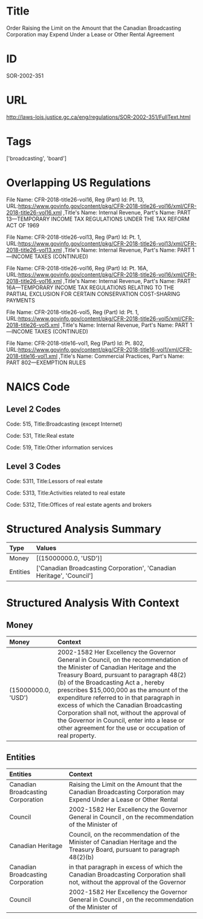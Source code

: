 # Title
Order Raising the Limit on the Amount that the Canadian Broadcasting Corporation may Expend Under a Lease or Other Rental Agreement


# ID
SOR-2002-351

# URL
http://laws-lois.justice.gc.ca/eng/regulations/SOR-2002-351/FullText.html


# Tags
['broadcasting', 'board']


# Overlapping US Regulations
File Name: CFR-2018-title26-vol16, Reg (Part) Id: Pt. 13, URL:https://www.govinfo.gov/content/pkg/CFR-2018-title26-vol16/xml/CFR-2018-title26-vol16.xml
,Title's Name: Internal Revenue, Part's Name: PART 13—TEMPORARY INCOME TAX REGULATIONS UNDER THE TAX REFORM ACT OF 1969

File Name: CFR-2018-title26-vol13, Reg (Part) Id: Pt. 1, URL:https://www.govinfo.gov/content/pkg/CFR-2018-title26-vol13/xml/CFR-2018-title26-vol13.xml
,Title's Name: Internal Revenue, Part's Name: PART 1—INCOME TAXES (CONTINUED)

File Name: CFR-2018-title26-vol16, Reg (Part) Id: Pt. 16A, URL:https://www.govinfo.gov/content/pkg/CFR-2018-title26-vol16/xml/CFR-2018-title26-vol16.xml
,Title's Name: Internal Revenue, Part's Name: PART 16A—TEMPORARY INCOME TAX REGULATIONS RELATING TO THE PARTIAL EXCLUSION FOR CERTAIN CONSERVATION COST-SHARING PAYMENTS

File Name: CFR-2018-title26-vol5, Reg (Part) Id: Pt. 1, URL:https://www.govinfo.gov/content/pkg/CFR-2018-title26-vol5/xml/CFR-2018-title26-vol5.xml
,Title's Name: Internal Revenue, Part's Name: PART 1—INCOME TAXES (CONTINUED)

File Name: CFR-2018-title16-vol1, Reg (Part) Id: Pt. 802, URL:https://www.govinfo.gov/content/pkg/CFR-2018-title16-vol1/xml/CFR-2018-title16-vol1.xml
,Title's Name: Commercial Practices, Part's Name: PART 802—EXEMPTION RULES




# NAICS Code
## Level 2 Codes
Code: 515, Title:Broadcasting (except Internet)

Code: 531, Title:Real estate

Code: 519, Title:Other information services




## Level 3 Codes
Code: 5311, Title:Lessors of real estate

Code: 5313, Title:Activities related to real estate

Code: 5312, Title:Offices of real estate agents and brokers







# Structured Analysis Summary
| Type     | Values                                                                |
|:---------|:----------------------------------------------------------------------|
| Money    | [(15000000.0, 'USD')]                                                 |
| Entities | ['Canadian Broadcasting Corporation', 'Canadian Heritage', 'Council'] |


# Structured Analysis With Context
 


## Money
| Money               | Context                                                                                                                                                                                                                                                                                                                                                                                                                                                                                                      |
|:--------------------|:-------------------------------------------------------------------------------------------------------------------------------------------------------------------------------------------------------------------------------------------------------------------------------------------------------------------------------------------------------------------------------------------------------------------------------------------------------------------------------------------------------------|
| (15000000.0, 'USD') | 2002-1582 Her Excellency the Governor General in Council, on the recommendation of the Minister of Canadian Heritage and the Treasury Board, pursuant to paragraph 48(2)(b) of the  Broadcasting Act a , hereby prescribes $15,000,000 as the amount of the expenditure referred to in that paragraph in excess of which the Canadian Broadcasting Corporation shall not, without the approval of the Governor in Council, enter into a lease or other agreement for the use or occupation of real property. |


## Entities
| Entities                          | Context                                                                                                                    |
|:----------------------------------|:---------------------------------------------------------------------------------------------------------------------------|
| Canadian Broadcasting Corporation | Raising the Limit on the Amount that the Canadian Broadcasting Corporation may Expend Under a Lease or Other Rental        |
| Council                           | 2002-1582 Her Excellency the Governor General in  Council , on the recommendation of the Minister of                       |
| Canadian Heritage                 | Council, on the recommendation of the Minister of Canadian Heritage and the Treasury Board, pursuant to paragraph 48(2)(b) |
| Canadian Broadcasting Corporation | in that paragraph in excess of which the Canadian Broadcasting Corporation shall not, without the approval of the Governor |
| Council                           | 2002-1582 Her Excellency the Governor General in  Council , on the recommendation of the Minister of                       |


